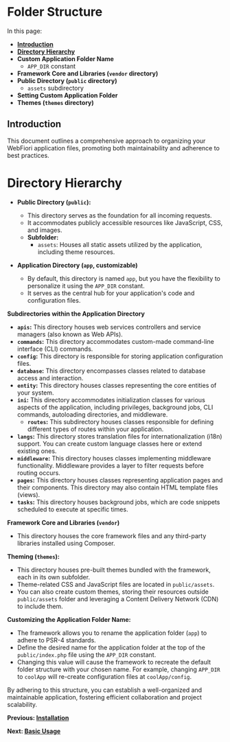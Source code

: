 # Folder Structure
<meta name="description" content="Learn about the folders at which the framework uses to keep your code and the content of each folder.">

In this page:

* **[Introduction](#introduction)**
* **[Directory Hierarchy](#directory-hierarchy)**
* **Custom Application Folder Name**
    * `APP_DIR` constant
* **Framework Core and Libraries (`vendor` directory)**
* **Public Directory (`public` directory)**
    * `assets` subdirectory
* **Setting Custom Application Folder**
* **Themes (`themes` directory)**


## Introduction

This document outlines a comprehensive approach to organizing your WebFiori application files, promoting both maintainability and adherence to best practices.

# Directory Hierarchy

* **Public Directory (`public`):**
    * This directory serves as the foundation for all incoming requests.
    * It accommodates publicly accessible resources like JavaScript, CSS, and images.
    * **Subfolder:**
        * `assets`: Houses all static assets utilized by the application, including theme resources.

* **Application Directory (`app`, customizable)**
    * By default, this directory is named `app`, but you have the flexibility to personalize it using the `APP_DIR` constant.
    * It serves as the central hub for your application's code and configuration files.

**Subdirectories within the Application Directory**

* **`apis`:** This directory houses web services controllers and service managers (also known as Web APIs).
* **`commands`:** This directory accommodates custom-made command-line interface (CLI) commands.
* **`config`:** This directory is responsible for storing application configuration files.
* **`database`:** This directory encompasses classes related to database access and interaction.
* **`entity`:** This directory houses classes representing the core entities of your system.
* **`ini`:** This directory accommodates initialization classes for various aspects of the application, including privileges, background jobs, CLI commands, autoloading directories, and middleware.
    * **`routes`:** This subdirectory houses classes responsible for defining different types of routes within your application.
* **`langs`:** This directory stores translation files for internationalization (i18n) support. You can create custom language classes here or extend existing ones.
* **`middleware`:** This directory houses classes implementing middleware functionality. Middleware provides a layer to filter requests before routing occurs.
* **`pages`:** This directory houses classes representing application pages and their components. This directory may also contain HTML template files (views).
* **`tasks`:** This directory houses background jobs, which are code snippets scheduled to execute at specific times.

**Framework Core and Libraries (`vendor`)**

* This directory houses the core framework files and any third-party libraries installed using Composer.

**Theming (`themes`):**

* This directory houses pre-built themes bundled with the framework, each in its own subfolder.
* Theme-related CSS and JavaScript files are located in `public/assets`.
* You can also create custom themes, storing their resources outside `public/assets` folder and leveraging a Content Delivery Network (CDN) to include them.

**Customizing the Application Folder Name:**

* The framework allows you to rename the application folder (`app`) to adhere to PSR-4 standards.
* Define the desired name for the application folder at the top of the `public/index.php` file using the `APP_DIR` constant.
* Changing this value will cause the framework to recreate the default folder structure with your chosen name. For example, changing `APP_DIR` to `coolApp` will re-create configuration files at `coolApp/config`.

By adhering to this structure, you can establish a well-organized and maintainable application, fostering efficient collaboration and project scalability.

**Previous: [Installation](learn/installation)**

**Next: [Basic Usage](learn/basic-usage)**
